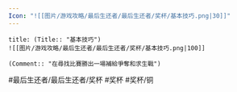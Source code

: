 ```yaml
---
Icon: "![[图片/游戏攻略/最后生还者/最后生还者/奖杯/基本技巧.png|30]]"
---
```

```ad-common-bronze-trophy
title: (Title:: "基本技巧")
![[图片/游戏攻略/最后生还者/最后生还者/奖杯/基本技巧.png|100]]

(Comment:: "在尋找比賽勝出一場補給爭奪和求生戰")
```

#最后生还者/最后生还者/奖杯 #奖杯 #奖杯/铜
